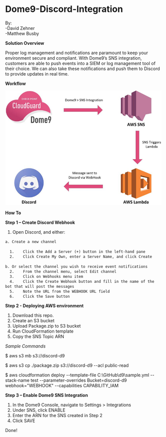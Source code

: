 # Dome9-Discord-Integration
By:      
-David Zehner  
-Matthew Busby

**Solution Overview**

Proper log management and notifications are paramount to keep your environment secure and compliant. With Dome9’s SNS integration, customers are able to push events into a SIEM or log management tool of their choice. We can also take these notifications and push them to Discord to provide updates in real time. 





**Workflow**


![Build](https://github.com/MatthBusby/Dome9-Discord-Intagration/blob/main/Drawing2.png)


**How To**

**Step 1 – Create Discord Webhook**

  1.	Open Discord, and either:        
    
    a. Create a new channel
    
      1.    Click the Add a Server (+) button in the left-hand pane
      2.    Click Create My Own, enter a Server Name, and click Create         
   
    b. Or select the channel you wish to receive event notifications      
      2.	From the channel menu, select Edit channel  
      3.	Click on Webhooks menu item  
      4.	Click the Create Webhook button and fill in the name of the bot that will post the messages
      5.	Note the URL from the WEBHOOK URL field
      6.	Click the Save button

**Step 2 - Deploying AWS environment**

  1. Download this repo.
  2. Create an S3 bucket
  3. Upload Package.zip to S3 bucket
  4. Run CloudFormation template
  5. Copy the SNS Topic ARN
  
  *Sample Commands*
  
   $ aws s3 mb s3://discord-d9 
   
   $ aws s3 cp ./package.zip s3://discord-d9 --acl public-read
   
   $ aws cloudformation deploy --template-file C:\GitHub\d9\sample.yml --stack-name test --parameter-overrides Bucket=discord-d9 webhook="WEBHOOK" --capabilities CAPABILITY_IAM

**Step 3 – Enable Dome9 SNS Integration**

  1.	In the Dome9 Console, navigate to Settings > Integrations
  2.	Under SNS, click ENABLE
  3.	Enter the ARN for the SNS created in Step 2
  4.	Click SAVE

Done!
